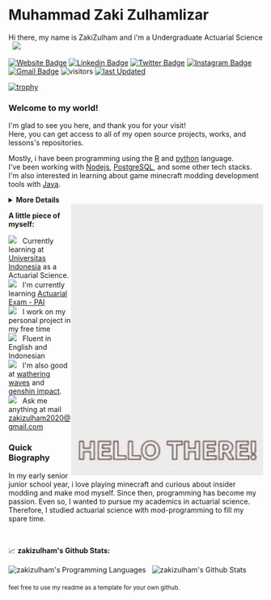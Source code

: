 # Muhammad Zaki Zulhamlizar

Hi there, my name is ZakiZulham and i'm a Undergraduate Actuarial Science &nbsp; <img src="https://media.giphy.com/media/hvRJCLFzcasrR4ia7z/giphy.gif" width="25">
<br/>
<!-- I blend artwork with cutting-edge technology, designing statistical modelling and actuarial risk measurement and experiences. -->

[![Website Badge](https://img.shields.io/badge/Website-3b5998?style=flat&logo=google-chrome&logoColor=white)](https://zakizulham.github.io)
[![Linkedin Badge](https://img.shields.io/badge/-LinkedIn-0e76a8?style=flat&logo=Linkedin&logoColor=white)](https://www.linkedin.com/in/muhammad-zaki-zulhamlizar/)
[![Twitter Badge](https://img.shields.io/badge/-Twitter-00acee?style=flat&logo=Twitter&logoColor=white)](https://twitter.com/zakizulham)
[![Instagram Badge](https://img.shields.io/badge/-Instagram-e4405f?style=flat&logo=Instagram&logoColor=white)](https://instagram.com/zaki.zulham)
[![Gmail Badge](https://img.shields.io/badge/-zakizulham-c14438?style=flat&logo=Gmail&logoColor=white&link=mailto:zaki.zulham@sci.ui.ac.id)](mailto:zaki.zulham@sci.ui.ac.id)
![visitors](https://img.shields.io/endpoint?url=https%3A%2F%2Fhits.dwyl.com%2Fzakizulham%2Fzakizulham.github.io.json%3Fcolor%3Dorange)
[![last Updated](https://img.shields.io/github/last-commit/zakizulham/zakizulham.github.io/main?label=last%20updated&style=flat)](https://github.com/zakizulham/zakizulham.github.io/commits)
<!-- [![codewars](https://www.codewars.com/users/Zaki%20Zulham/badges/micro)](https://www.codewars.com/users/Zaki%20Zulham) -->

[![trophy](https://github-profile-trophy.vercel.app/?username=zakizulham&theme=onedark&no-frame=true&row=1)](https://github.com/ryo-ma/github-profile-trophy)

### Welcome to my world!

I'm glad to see you here, and thank you for your visit!
<br/>
Here, you can get access to all of my open source projects, works, and lessons's repositories.

Mostly, i have been programming using the [R](https://www.r-project.org/) and [python](https://www.python.org) language.
<br/>
I've been working with [Nodejs](https://nodejs.org/en/), [PostgreSQL](https://www.postgresql.org/), and some other tech stacks. I'm also interested in learning about game minecraft modding development tools with [Java](https://java.sun.com/).

<details>
<summary>
  <strong>More Details</strong>
</summary>

<br/>

**Tech Stack**

![HTML](https://img.shields.io/badge/-HTML-black?style=flat&logo=html5)
![CSS](https://img.shields.io/badge/-CSS-black?style=flat&logo=css3)
![JavaScript](https://img.shields.io/badge/-Javascript-black?style=flat&logo=javascript)
<!--![Typescript](https://img.shields.io/badge/-Typesscript-black?style=flat&logo=typescript)
![Next](https://img.shields.io/badge/-Next-black?style=flat&logo=nextdotjs)
![React](https://img.shields.io/badge/-React-black?style=flat&logo=react)
![ReactNative](https://img.shields.io/badge/-React%20Native-black?style=flat&logo=react)
![Redux](https://img.shields.io/badge/-Redux-black?style=flat&logo=redux)
![Bootstrap](https://img.shields.io/badge/-Bootstrap-black?style=flat&logo=bootstrap)
![MUI](https://img.shields.io/badge/-Material%20UI-black?style=flat&logo=mui)
![Tailwind](https://img.shields.io/badge/-Tailwind%20CSS-black?style=flat&logo=tailwindcss)
![Three](https://img.shields.io/badge/-Three.js-black?style=flat&logo=threedotjs)
![Greensock](https://img.shields.io/badge/-GSAP-black?style=flat&logo=greensock) -->
![Node](https://img.shields.io/badge/-Node-black?style=flat&logo=nodedotjs)
<!-- ![Express](https://img.shields.io/badge/-Express-black?style=flat&logo=express) -->
![PostgreSQL](https://img.shields.io/badge/-PostgreSQL-black?style=flat&logo=postgresql)
![MongoDB](https://img.shields.io/badge/-MongoDB-black?style=flat&logo=mongodb)

**Tools of Trade**

![Chrome](https://img.shields.io/badge/-Chrome-black?style=flat&logo=googlechrome)
![Firefox](https://img.shields.io/badge/-Firefox-black?style=flat&logo=firefox)
![VSCode](https://img.shields.io/badge/-VS%20Code-black?style=flat&logo=visualstudiocode)
![NPM](https://img.shields.io/badge/-NPM-black?style=flat&logo=npm)
<!-- ![Yarn](https://img.shields.io/badge/-Yarn-black?style=flat&logo=yarn)
![Slack](https://img.shields.io/badge/-Slack-black?style=flat&logo=slack) -->
![Discord](https://img.shields.io/badge/-Discord-black?style=flat&logo=discord)
![Git](https://img.shields.io/badge/-Git-black?style=flat&logo=git)
![Github](https://img.shields.io/badge/-Github-black?style=flat&logo=github)
![Gitlab](https://img.shields.io/badge/-Gitlab-black?style=flat&logo=gitlab)
![Bitbucket](https://img.shields.io/badge/-Bitbucket-black?style=flat&logo=bitbucket)
<!-- ![Jira](https://img.shields.io/badge/-Jira-black?style=flat&logo=jira) -->
![Figma](https://img.shields.io/badge/-Figma-black?style=flat&logo=figma)
<!-- ![Postman](https://img.shields.io/badge/-Postman-black?style=flat&logo=postman)
![XCode](https://img.shields.io/badge/-XCode-black?style=flat&logo=xcode)
![Trello](https://img.shields.io/badge/-Trello-black?style=flat&logo=trello) -->
![Blender](https://img.shields.io/badge/-Blender-black?style=flat&logo=blender)
<!-- ![Adobe](https://img.shields.io/badge/-Adobe-black?style=flat&logo=adobe)
![AWS](https://img.shields.io/badge/-AWS-black?style=flat&logo=amazonaws)
![Vercel](https://img.shields.io/badge/-Vercel-black?style=flat&logo=vercel) -->
![StackOverflow](https://img.shields.io/badge/-Stack%20Overflow-black?style=flat&logo=stackoverflow)

</details>

<img align="right" alt="GIF" src="./assets/hello-fox.gif" width="380" />

**A little piece of myself:**

<img src="https://media3.giphy.com/media/XfJIwjs18gFl2dqdkI/giphy.gif?cid=ecf05e47c1ei5oy0ts13e1g3ia001mae50j1s0ig0skz1try&rid=giphy.gif&ct=s" width="20" />&nbsp;&nbsp; Currently learning at [Universitas Indonesia](https://www.ui.ac.id/) as a Actuarial Science.
<br/>
<img src="https://media2.giphy.com/media/sCwqNAHiOZHGuu2ptI/giphy.gif?cid=790b7611f1b3d753647428ee5d76770d869bfa8e29a0acfe&rid=giphy.gif&ct=s" width="20" />&nbsp;&nbsp; I'm currently learning [Actuarial Exam - PAI](https://www.aktuaris.or.id/)
<br/>
<img src="https://media4.giphy.com/media/55cVTSP1QhCgcrKVVW/giphy.gif?cid=790b7611a33cffb938a64cb87a4e26f8675031e0597f7382&rid=giphy.gif&ct=s" width="20" />&nbsp;&nbsp; I work on my personal project in my free time
<br/>
<img src="https://media0.giphy.com/media/cNROH16WmAR5QAYQCY/giphy.gif?cid=790b76118d083ecca71fc84b8f6df0b39e46edfc667bbafe&rid=giphy.gif&ct=s" width="20" />&nbsp;&nbsp; Fluent in English and Indonesian
<br/>
<img src="https://media0.giphy.com/media/mYibI3sb7TdCg8DEko/giphy.gif?cid=ecf05e47jxf1mpmqptoyd3ja20ohsbv9ne6flgt4zhbkhbkm&rid=giphy.gif&ct=s" width="20" />&nbsp;&nbsp; I'm also good at [wathering waves](https://wutheringwaves.kurogames.com/main/) and [genshin impact](https://genshin.hoyoverse.com/). 
<br/>
<img src="https://media0.giphy.com/media/r4xuzuHd0LDaqheDUW/giphy.gif?cid=ecf05e4712t82r6zjz56trapo40kzpj20tb0q71h7rtr2497&rid=giphy.gif&ct=s" width="20" />&nbsp;&nbsp; Ask me anything at mail zakizulham2020@gmail.com

### Quick Biography

In my early senior junior school year, i love playing minecraft and curious about insider modding and make mod myself. Since then, programming has become my passion. Even so, I wanted to pursue my academics in actuarial science. Therefore, I studied actuarial science with mod-programming to fill my spare time.

<br/>

📈 **zakizulham's Github Stats:**

<div align="left">
<img align="center" src="https://github-readme-stats.vercel.app/api/top-langs/?username=zakizulham&theme=react" height=160px alt="zakizulham's Programming Languages"/>
&nbsp;
<img align="center" src="https://github-readme-stats.vercel.app/api?username=zakizulham&show_icons=true&theme=react" height=160px alt="zakizulham's Github Stats">
</div>

<br/>
<small>feel free to use my readme as a template for your own github.</small>

